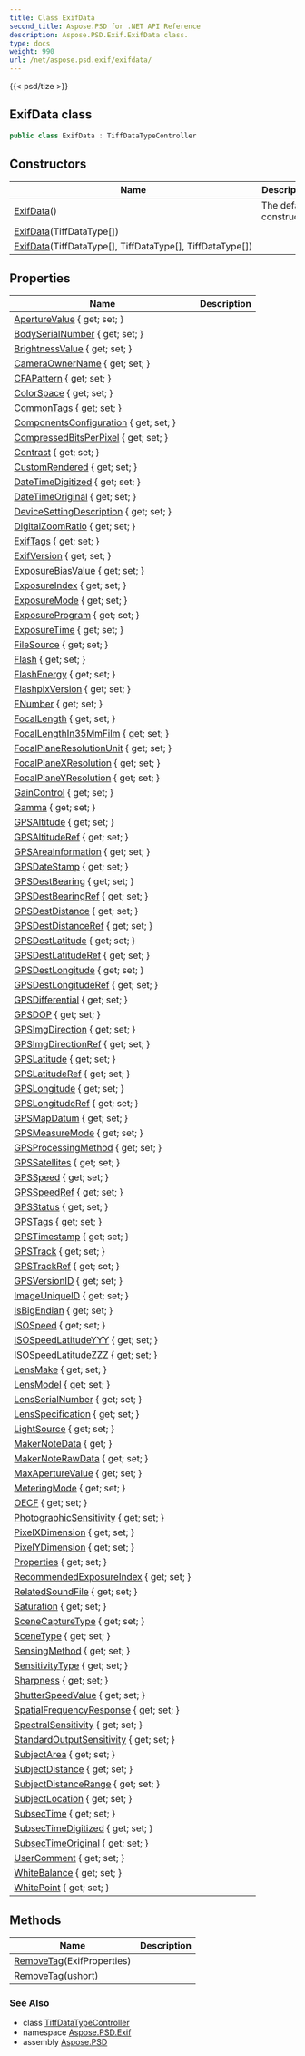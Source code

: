 ```yaml
---
title: Class ExifData
second_title: Aspose.PSD for .NET API Reference
description: Aspose.PSD.Exif.ExifData class. 
type: docs
weight: 990
url: /net/aspose.psd.exif/exifdata/
---
```

{{< psd/tize >}}
## ExifData class

```csharp
public class ExifData : TiffDataTypeController
```

## Constructors

| Name | Description |
| --- | --- |
| [ExifData](exifdata/#constructor)() | The default constructor. |
| [ExifData](exifdata/#constructor_1)(TiffDataType[]) |  |
| [ExifData](exifdata/#constructor_2)(TiffDataType[], TiffDataType[], TiffDataType[]) |  |

## Properties

| Name | Description |
| --- | --- |
| [ApertureValue](../../aspose.psd.exif/exifdata/aperturevalue/) { get; set; } |  |
| [BodySerialNumber](../../aspose.psd.exif/exifdata/bodyserialnumber/) { get; set; } |  |
| [BrightnessValue](../../aspose.psd.exif/exifdata/brightnessvalue/) { get; set; } |  |
| [CameraOwnerName](../../aspose.psd.exif/exifdata/cameraownername/) { get; set; } |  |
| [CFAPattern](../../aspose.psd.exif/exifdata/cfapattern/) { get; set; } |  |
| [ColorSpace](../../aspose.psd.exif/exifdata/colorspace/) { get; set; } |  |
| [CommonTags](../../aspose.psd.exif/exifdata/commontags/) { get; set; } |  |
| [ComponentsConfiguration](../../aspose.psd.exif/exifdata/componentsconfiguration/) { get; set; } |  |
| [CompressedBitsPerPixel](../../aspose.psd.exif/exifdata/compressedbitsperpixel/) { get; set; } |  |
| [Contrast](../../aspose.psd.exif/exifdata/contrast/) { get; set; } |  |
| [CustomRendered](../../aspose.psd.exif/exifdata/customrendered/) { get; set; } |  |
| [DateTimeDigitized](../../aspose.psd.exif/exifdata/datetimedigitized/) { get; set; } |  |
| [DateTimeOriginal](../../aspose.psd.exif/exifdata/datetimeoriginal/) { get; set; } |  |
| [DeviceSettingDescription](../../aspose.psd.exif/exifdata/devicesettingdescription/) { get; set; } |  |
| [DigitalZoomRatio](../../aspose.psd.exif/exifdata/digitalzoomratio/) { get; set; } |  |
| [ExifTags](../../aspose.psd.exif/exifdata/exiftags/) { get; set; } |  |
| [ExifVersion](../../aspose.psd.exif/exifdata/exifversion/) { get; set; } |  |
| [ExposureBiasValue](../../aspose.psd.exif/exifdata/exposurebiasvalue/) { get; set; } |  |
| [ExposureIndex](../../aspose.psd.exif/exifdata/exposureindex/) { get; set; } |  |
| [ExposureMode](../../aspose.psd.exif/exifdata/exposuremode/) { get; set; } |  |
| [ExposureProgram](../../aspose.psd.exif/exifdata/exposureprogram/) { get; set; } |  |
| [ExposureTime](../../aspose.psd.exif/exifdata/exposuretime/) { get; set; } |  |
| [FileSource](../../aspose.psd.exif/exifdata/filesource/) { get; set; } |  |
| [Flash](../../aspose.psd.exif/exifdata/flash/) { get; set; } |  |
| [FlashEnergy](../../aspose.psd.exif/exifdata/flashenergy/) { get; set; } |  |
| [FlashpixVersion](../../aspose.psd.exif/exifdata/flashpixversion/) { get; set; } |  |
| [FNumber](../../aspose.psd.exif/exifdata/fnumber/) { get; set; } |  |
| [FocalLength](../../aspose.psd.exif/exifdata/focallength/) { get; set; } |  |
| [FocalLengthIn35MmFilm](../../aspose.psd.exif/exifdata/focallengthin35mmfilm/) { get; set; } |  |
| [FocalPlaneResolutionUnit](../../aspose.psd.exif/exifdata/focalplaneresolutionunit/) { get; set; } |  |
| [FocalPlaneXResolution](../../aspose.psd.exif/exifdata/focalplanexresolution/) { get; set; } |  |
| [FocalPlaneYResolution](../../aspose.psd.exif/exifdata/focalplaneyresolution/) { get; set; } |  |
| [GainControl](../../aspose.psd.exif/exifdata/gaincontrol/) { get; set; } |  |
| [Gamma](../../aspose.psd.exif/exifdata/gamma/) { get; set; } |  |
| [GPSAltitude](../../aspose.psd.exif/exifdata/gpsaltitude/) { get; set; } |  |
| [GPSAltitudeRef](../../aspose.psd.exif/exifdata/gpsaltituderef/) { get; set; } |  |
| [GPSAreaInformation](../../aspose.psd.exif/exifdata/gpsareainformation/) { get; set; } |  |
| [GPSDateStamp](../../aspose.psd.exif/exifdata/gpsdatestamp/) { get; set; } |  |
| [GPSDestBearing](../../aspose.psd.exif/exifdata/gpsdestbearing/) { get; set; } |  |
| [GPSDestBearingRef](../../aspose.psd.exif/exifdata/gpsdestbearingref/) { get; set; } |  |
| [GPSDestDistance](../../aspose.psd.exif/exifdata/gpsdestdistance/) { get; set; } |  |
| [GPSDestDistanceRef](../../aspose.psd.exif/exifdata/gpsdestdistanceref/) { get; set; } |  |
| [GPSDestLatitude](../../aspose.psd.exif/exifdata/gpsdestlatitude/) { get; set; } |  |
| [GPSDestLatitudeRef](../../aspose.psd.exif/exifdata/gpsdestlatituderef/) { get; set; } |  |
| [GPSDestLongitude](../../aspose.psd.exif/exifdata/gpsdestlongitude/) { get; set; } |  |
| [GPSDestLongitudeRef](../../aspose.psd.exif/exifdata/gpsdestlongituderef/) { get; set; } |  |
| [GPSDifferential](../../aspose.psd.exif/exifdata/gpsdifferential/) { get; set; } |  |
| [GPSDOP](../../aspose.psd.exif/exifdata/gpsdop/) { get; set; } |  |
| [GPSImgDirection](../../aspose.psd.exif/exifdata/gpsimgdirection/) { get; set; } |  |
| [GPSImgDirectionRef](../../aspose.psd.exif/exifdata/gpsimgdirectionref/) { get; set; } |  |
| [GPSLatitude](../../aspose.psd.exif/exifdata/gpslatitude/) { get; set; } |  |
| [GPSLatitudeRef](../../aspose.psd.exif/exifdata/gpslatituderef/) { get; set; } |  |
| [GPSLongitude](../../aspose.psd.exif/exifdata/gpslongitude/) { get; set; } |  |
| [GPSLongitudeRef](../../aspose.psd.exif/exifdata/gpslongituderef/) { get; set; } |  |
| [GPSMapDatum](../../aspose.psd.exif/exifdata/gpsmapdatum/) { get; set; } |  |
| [GPSMeasureMode](../../aspose.psd.exif/exifdata/gpsmeasuremode/) { get; set; } |  |
| [GPSProcessingMethod](../../aspose.psd.exif/exifdata/gpsprocessingmethod/) { get; set; } |  |
| [GPSSatellites](../../aspose.psd.exif/exifdata/gpssatellites/) { get; set; } |  |
| [GPSSpeed](../../aspose.psd.exif/exifdata/gpsspeed/) { get; set; } |  |
| [GPSSpeedRef](../../aspose.psd.exif/exifdata/gpsspeedref/) { get; set; } |  |
| [GPSStatus](../../aspose.psd.exif/exifdata/gpsstatus/) { get; set; } |  |
| [GPSTags](../../aspose.psd.exif/exifdata/gpstags/) { get; set; } |  |
| [GPSTimestamp](../../aspose.psd.exif/exifdata/gpstimestamp/) { get; set; } |  |
| [GPSTrack](../../aspose.psd.exif/exifdata/gpstrack/) { get; set; } |  |
| [GPSTrackRef](../../aspose.psd.exif/exifdata/gpstrackref/) { get; set; } |  |
| [GPSVersionID](../../aspose.psd.exif/exifdata/gpsversionid/) { get; set; } |  |
| [ImageUniqueID](../../aspose.psd.exif/exifdata/imageuniqueid/) { get; set; } |  |
| [IsBigEndian](../../aspose.psd.exif/exifdata/isbigendian/) { get; set; } |  |
| [ISOSpeed](../../aspose.psd.exif/exifdata/isospeed/) { get; set; } |  |
| [ISOSpeedLatitudeYYY](../../aspose.psd.exif/exifdata/isospeedlatitudeyyy/) { get; set; } |  |
| [ISOSpeedLatitudeZZZ](../../aspose.psd.exif/exifdata/isospeedlatitudezzz/) { get; set; } |  |
| [LensMake](../../aspose.psd.exif/exifdata/lensmake/) { get; set; } |  |
| [LensModel](../../aspose.psd.exif/exifdata/lensmodel/) { get; set; } |  |
| [LensSerialNumber](../../aspose.psd.exif/exifdata/lensserialnumber/) { get; set; } |  |
| [LensSpecification](../../aspose.psd.exif/exifdata/lensspecification/) { get; set; } |  |
| [LightSource](../../aspose.psd.exif/exifdata/lightsource/) { get; set; } |  |
| [MakerNoteData](../../aspose.psd.exif/exifdata/makernotedata/) { get; } |  |
| [MakerNoteRawData](../../aspose.psd.exif/exifdata/makernoterawdata/) { get; set; } |  |
| [MaxApertureValue](../../aspose.psd.exif/exifdata/maxaperturevalue/) { get; set; } |  |
| [MeteringMode](../../aspose.psd.exif/exifdata/meteringmode/) { get; set; } |  |
| [OECF](../../aspose.psd.exif/exifdata/oecf/) { get; set; } |  |
| [PhotographicSensitivity](../../aspose.psd.exif/exifdata/photographicsensitivity/) { get; set; } |  |
| [PixelXDimension](../../aspose.psd.exif/exifdata/pixelxdimension/) { get; set; } |  |
| [PixelYDimension](../../aspose.psd.exif/exifdata/pixelydimension/) { get; set; } |  |
| [Properties](../../aspose.psd.exif/exifdata/properties/) { get; set; } |  |
| [RecommendedExposureIndex](../../aspose.psd.exif/exifdata/recommendedexposureindex/) { get; set; } |  |
| [RelatedSoundFile](../../aspose.psd.exif/exifdata/relatedsoundfile/) { get; set; } |  |
| [Saturation](../../aspose.psd.exif/exifdata/saturation/) { get; set; } |  |
| [SceneCaptureType](../../aspose.psd.exif/exifdata/scenecapturetype/) { get; set; } |  |
| [SceneType](../../aspose.psd.exif/exifdata/scenetype/) { get; set; } |  |
| [SensingMethod](../../aspose.psd.exif/exifdata/sensingmethod/) { get; set; } |  |
| [SensitivityType](../../aspose.psd.exif/exifdata/sensitivitytype/) { get; set; } |  |
| [Sharpness](../../aspose.psd.exif/exifdata/sharpness/) { get; set; } |  |
| [ShutterSpeedValue](../../aspose.psd.exif/exifdata/shutterspeedvalue/) { get; set; } |  |
| [SpatialFrequencyResponse](../../aspose.psd.exif/exifdata/spatialfrequencyresponse/) { get; set; } |  |
| [SpectralSensitivity](../../aspose.psd.exif/exifdata/spectralsensitivity/) { get; set; } |  |
| [StandardOutputSensitivity](../../aspose.psd.exif/exifdata/standardoutputsensitivity/) { get; set; } |  |
| [SubjectArea](../../aspose.psd.exif/exifdata/subjectarea/) { get; set; } |  |
| [SubjectDistance](../../aspose.psd.exif/exifdata/subjectdistance/) { get; set; } |  |
| [SubjectDistanceRange](../../aspose.psd.exif/exifdata/subjectdistancerange/) { get; set; } |  |
| [SubjectLocation](../../aspose.psd.exif/exifdata/subjectlocation/) { get; set; } |  |
| [SubsecTime](../../aspose.psd.exif/exifdata/subsectime/) { get; set; } |  |
| [SubsecTimeDigitized](../../aspose.psd.exif/exifdata/subsectimedigitized/) { get; set; } |  |
| [SubsecTimeOriginal](../../aspose.psd.exif/exifdata/subsectimeoriginal/) { get; set; } |  |
| [UserComment](../../aspose.psd.exif/exifdata/usercomment/) { get; set; } |  |
| [WhiteBalance](../../aspose.psd.exif/exifdata/whitebalance/) { get; set; } |  |
| [WhitePoint](../../aspose.psd.exif/exifdata/whitepoint/) { get; set; } |  |

## Methods

| Name | Description |
| --- | --- |
| [RemoveTag](../../aspose.psd.exif/exifdata/removetag/#removetag)(ExifProperties) |  |
| [RemoveTag](../../aspose.psd.exif/exifdata/removetag/#removetag_1)(ushort) |  |

### See Also

* class [TiffDataTypeController](../tiffdatatypecontroller/)
* namespace [Aspose.PSD.Exif](../../aspose.psd.exif/)
* assembly [Aspose.PSD](../../)



